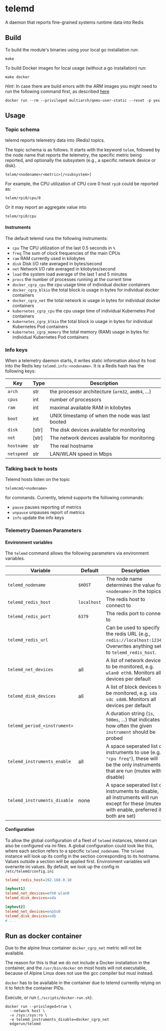 telemd
======

A daemon that reports fine-grained systems runtime data into Redis

Build
-----

To build the module's binaries using your local go installation run:

    make

To build Docker images for local usage (without a go installation) run:

    make docker

*Hint*: In case there are build errors with the ARM images you might need 
to run the following command first, as described [here](https://github.com/multiarch/qemu-user-static)

`docker run --rm --privileged multiarch/qemu-user-static --reset -p yes`


Usage
-----

### Topic schema

telemd reports telemetry data into (Redis) topics.

The topic schema is as follows. It starts with the keyword `telem`, followed by the node name that reports the
telemetry, the specific metric being reported, and optionally the subsystem (e.g., a specific network device or disk).

    telem/<nodename>/<metric>[/<subsystem>]

For example, the CPU utilization of CPU core 0 host `rpi0` could be reported as:

    telem/rpi0/cpu/0

Or it may report an aggregate value into

    telem/rpi0/cpu

#### Instruments

The default telemd runs the following instruments:

* `cpu` The CPU utilization of the last 0.5 seconds in `%`
* `freq` The sum of clock frequencies of the main CPUs
* `ram` RAM currently used in kilobytes
* `disk` Disk I/O rate averaged in bytes/second
* `net` Network I/O rate averaged in kilobytes/second
* `load` the system load average of the last 1 and 5 minutes
* `procs` the number of processes running at the current time
* `docker_cgrp_cpu` the cpu usage time of individual docker containers
* `docker_cgrp_blkio` the total block io usage in bytes for individual docker containers
* `docker_cgrp_net` the total network io usage in bytes for individual docker containers
* `kubernetes_cgrp_cpu` the cpu usage time of individual Kubernetes Pod containers
* `kubernetes_cgrp_blkio` the total block io usage in bytes for individual Kubernetes Pod containers
* `kubernetes_cgrp_memory` the total memory (RAM) usage in bytes for individual Kubernetes Pod containers

### Info keys

When a telemetry daemon starts, it writes static information about its host into the Redis key 
`telemd.info:<nodename>`.
It is a Redis hash has the following keys:

| Key | Type | Description |
|---|---|---|
| `arch`     | str    | the processor architecture (`arm32`, `amd64`, ...) |
| `cpus`     | int    | number of processors |
| `ram`      | int    | maximal available RAM in kilobytes |
| `boot`     | int    | UNIX timestamp of when the node was last booted |
| `disk`     | [str]  | The disk devices available for monitoring |
| `net`      | [str]  | The network devices available for monitoring |
| `hostname` | str    | The real hostname |
| `netspeed` | str    | LAN/WLAN speed in Mbps |

### Talking back to hosts

Telemd hosts listen on the topic

    telemcmd/<nodename>

for commands. Currently, telemd supports the following commands:

* `pause` pauses reporting of metrics
* `unpause` unpauses report of metrics
* `info` update the info keys

### Telemetry Daemon Parameters

#### Environment variables

The `telemd` command allows the following parameters via environment variables.

| Variable | Default | Description |
|---|---|---|
| `telemd_nodename`     | `$HOST`       | The node name determines the value for `<nodename>` in the topics |
| `telemd_redis_host`   | `localhost`   | The redis host to connect to |
| `telemd_redis_port`   | `6379`        | The redis port to connect to |
| `telemd_redis_url`    |               | Can be used to specify the redis URL (e.g., `redis://localhost:1234`). Overwrites anything set to `telemd_redis_host`.
| `telemd_net_devices`  | all           | A list of network devices to be monitored, e.g. `wlan0 eth0`. Monitors all devices per default |
| `telemd_disk_devices` | all           | A list of block devices to be monitored, e.g. `sda sdc sdd0`. Monitors all devices per default |
| `telemd_period_<instrument>` |        | A duration string (`1s`, `500ms`, ...) that indicates how often the given `instrument` should be probed |
| `telemd_instruments_enable`  | all    | A space seperated list of instruments to use (e.g. `"cpu freq"`), these will be the only instruments that are run (mutex with disable) |
| `telemd_instruments_disable` | none   | A space seperated list of instruments to disable, all instruments will run except for these (mutex with enable, preferred if both are set) |


#### Configuration

To allow the global configuration of a fleet of `telemd` instances, telemd can also be configured via ini files.
A global configuration could look like this, where each section refers to a specific `telemd_nodename`.
The `telemd` instance will look up its config in the section corresponding to its hostname.
Values outside a section will be applied first.
Environment variables will overwrite ini values.
By default, we look up the config in `/etc/telemd/config.ini`

```ini
telemd_redis_host=192.168.0.10

[myhost1]
telemd_net_devices=eth0 wlan0
telemd_disk_devices=sda

[myhost2]
telemd_net_devices=enp5s0
telemd_disk_devices=sdb
# ...
```

Run as docker container
-----------------------
Due to the alpine linux container `docker_cgrp_net` metric will not be available.

The reason for this is that we do not include a Docker installation in the container, and the `/usr/bin/docker` 
on most hosts will not executable, because of Alpine Linux does not use the gcc compiler but musl instead.

`docker` has to be available in the container due to telemd currently relying on it to fetch the container PIDs.

Execute, or run (`./scripts/docker-run.sh`):

    docker run --privileged=true \
      --network host \
      -v /sys:/sys:ro \
      -e telemd_instruments_disable=docker_cgrp_net 
      edgerun/telemd
